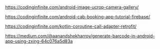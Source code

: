 

https://codinginfinite.com/android-image-ucrop-camera-gallery/

https://codinginfinite.com/android-cab-booking-app-tutorial-firebase/

https://codinginfinite.com/kotlin-coroutine-call-adapter-retrofit/



https://medium.com/@aanandshekharroy/generate-barcode-in-android-app-using-zxing-64c076a5d83a
